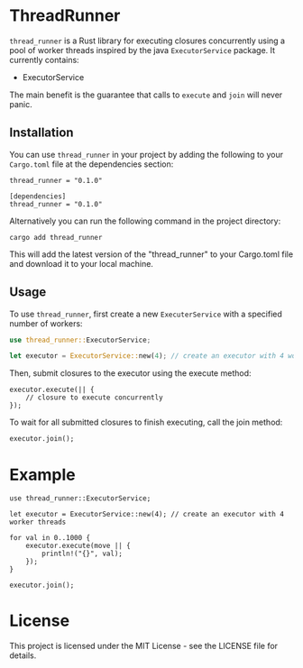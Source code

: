 # ThreadRunner

`thread_runner` is a Rust library for executing closures concurrently using a pool of worker threads inspired by the java `ExecutorService` package. It currently contains:
- ExecutorService

The main benefit is the guarantee that calls to `execute` and `join` will never panic.

## Installation

You can use `thread_runner` in your project by adding the following to your `Cargo.toml` file at the dependencies section:

`thread_runner = "0.1.0"`

```
[dependencies]
thread_runner = "0.1.0"
```

Alternatively you can run the following command in the project directory:
```
cargo add thread_runner
```

This will add the latest version of the "thread_runner" to your Cargo.toml file and download it to your local machine.


## Usage

To use `thread_runner`, first create a new `ExecuterService` with a specified number of workers:

```rust
use thread_runner::ExecutorService;

let executor = ExecutorService::new(4); // create an executor with 4 worker threads
```

Then, submit closures to the executor using the execute method:

```
executor.execute(|| {
    // closure to execute concurrently
});
```

To wait for all submitted closures to finish executing, call the join method:

```
executor.join();
```

# Example

```
use thread_runner::ExecutorService;

let executor = ExecutorService::new(4); // create an executor with 4 worker threads

for val in 0..1000 {
    executor.execute(move || {
        println!("{}", val);
    });
}

executor.join();

```

# License
This project is licensed under the MIT License - see the LICENSE file for details.